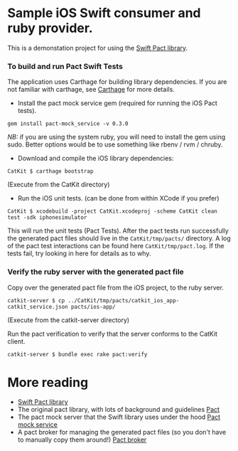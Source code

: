 # Sample iOS Swift consumer and ruby provider.
This is a demonstation project for using the [Swift Pact library](https://github.com/DiUS/pact-consumer-swift).

### To build and run Pact Swift Tests
The application uses Carthage for building library dependencies. If you are not familiar with carthage, see [Carthage](https://github.com/Carthage/Carthage) for more details.

* Install the pact mock service gem (required for running the iOS Pact tests).
```
gem install pact-mock_service -v 0.3.0
```
*NB:* if you are using the system ruby, you will need to install the gem using sudo. Better options would be to use something like rbenv / rvm / chruby.

* Download and compile the iOS library dependencies:
```
CatKit $ carthage bootstrap
```
(Execute from the CatKit directory)

* Run the iOS unit tests. (can be done from within XCode if you prefer)
```
CatKit $ xcodebuild -project CatKit.xcodeproj -scheme CatKit clean test -sdk iphonesimulator
```
This will run the unit tests (Pact Tests). After the pact tests run successfully the generated pact files should live in the `CatKit/tmp/pacts/` directory. A log of the pact test interactions can be found here `CatKit/tmp/pact.log`. If the tests fail, try looking in here for details as to why.

### Verify the ruby server with the generated pact file
Copy over the generated pact file from the iOS project, to the ruby server.
```
catkit-server $ cp ../CatKit/tmp/pacts/catkit_ios_app-catkit_service.json pacts/ios-app/
```
(Execute from the catkit-server directory)

Run the pact verification to verify that the server conforms to the CatKit client.
```
catkit-server $ bundle exec rake pact:verify
```

# More reading
* [Swift Pact library](https://github.com/DiUS/pact-consumer-swift)
* The original pact library, with lots of background and guidelines [Pact](https://github.com/realestate-com-au/pact)
* The pact mock server that the Swift library uses under the hood [Pact mock service](https://github.com/bethesque/pact-mock_service)
* A pact broker for managing the generated pact files (so you don't have to manually copy them around!) [Pact broker](https://github.com/bethesque/pact_broker)
